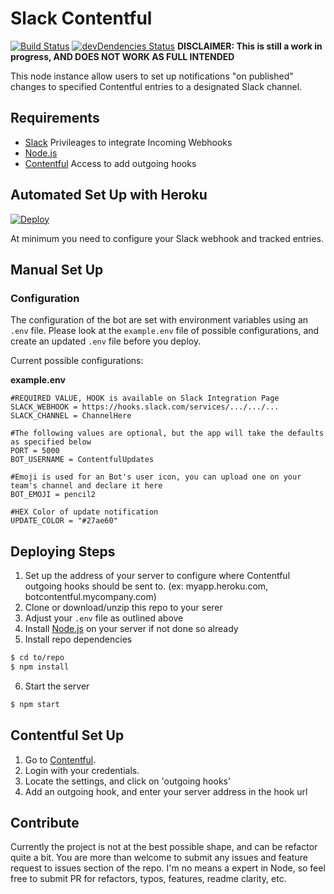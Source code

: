 # Slack Contentful
[![Build Status](https://travis-ci.org/brh55/slack-contentful.svg?branch=master)](https://travis-ci.org/brh55/slack-contentful)
[![devDendencies Status](https://david-dm.org/brh55/slack-contentful/dev-status.svg)](https://david-dm.org/brh55/slack-contentful#info=Dependencies)
**DISCLAIMER: This is still a work in progress, AND DOES NOT WORK AS FULL INTENDED**

This node instance allow users to set up notifications "on published" changes to specified Contentful entries to a designated Slack channel.

## Requirements

  * [Slack](http://slack.com/) Privileages to integrate Incoming Webhooks
  * [Node.js](http://nodejs.org/)
  * [Contentful](http://contentful.com) Access to add outgoing hooks

## Automated Set Up with Heroku
[![Deploy](https://www.herokucdn.com/deploy/button.png)](https://heroku.com/deploy)

At minimum you need to configure your Slack webhook and tracked entries.

## Manual Set Up

### Configuration
The configuration of the bot are set with environment variables using an `.env` file. Please look at the `example.env` file of possible configurations, and create an updated `.env` file before you deploy.

Current possible configurations:

__example.env__
```
#REQUIRED VALUE, HOOK is available on Slack Integration Page
SLACK_WEBHOOK = https://hooks.slack.com/services/.../.../...
SLACK_CHANNEL = ChannelHere

#The following values are optional, but the app will take the defaults as specified below
PORT = 5000
BOT_USERNAME = ContentfulUpdates

#Emoji is used for an Bot's user icon, you can upload one on your team's channel and declare it here
BOT_EMOJI = pencil2

#HEX Color of update notification
UPDATE_COLOR = "#27ae60"
```

## Deploying Steps

1. Set up the address of your server to configure where Contentful outgoing hooks should be sent to. (ex: myapp.heroku.com, botcontentful.mycompany.com)
2. Clone or download/unzip this repo to your serer
3. Adjust your `.env` file as outlined above
4. Install [Node.js](http://nodejs.org/) on your server if not done so already
5. Install repo dependencies
  
  ```bash
  $ cd to/repo
  $ npm install
  ```
6. Start the server

  ```bash
  $ npm start
  ```

## Contentful Set Up

1. Go to [Contentful](https://contentful.com).
2. Login with your credentials.
3. Locate the settings, and click on 'outgoing hooks'
4. Add an outgoing hook, and enter your server address in the hook url

## Contribute
Currently the project is not at the best possible shape, and can be refactor quite a bit. You are more than welcome to submit any issues and feature request to issues section of the repo. I'm no means a expert in Node, so feel free to submit PR for refactors, typos, features, readme clarity, etc.


